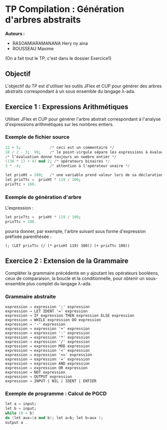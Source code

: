# TP Compilation : Génération d'arbres abstraits
**Auteurs :**
- RASOAMIARAMANANA Hery ny aina
- ROUSSEAU Maxime

(On a fait tout le TP, c'est dans le dossier Exercice1)

## Objectif
L'objectif du TP est d'utiliser les outils JFlex et CUP pour générer des arbres abstraits correspondant à un sous ensemble du langage λ-ada.

## Exercice 1 : Expressions Arithmétiques
Utiliser JFlex et CUP pour générer l'arbre abstrait correspondant à l'analyse d'expressions arithmétiques sur les nombres entiers.

### Exemple de fichier source
```ada
12 + 5;             /* ceci est un commentaire */
10 / 2 - 3;  99;    /* le point-virgule sépare les expressions à évaluer */
/* l'évaluation donne toujours un nombre entier */
((30 * 1) + 4) mod 2; /* opérateurs binaires */
3 * -4;             /* attention à l'opérateur unaire */

let prixHt = 200;   /* une variable prend valeur lors de sa déclaration */
let prixTtc =  prixHt * 119 / 100;
prixTtc + 100.
```

### Exemple de génération d'arbre
L'expression :
```ada
let prixTtc =  prixHt * 119 / 100;
prixTtc + 100
```
pourra donner, par exemple, l'arbre suivant sous forme d'expression préfixée parenthésée :
```
(; (LET prixTtc (/ (* prixHt 119) 100)) (+ prixTtc 100))
```

## Exercice 2 : Extension de la Grammaire
Compléter la grammaire précédente en y ajoutant les opérateurs booléens, ceux de comparaison, la boucle et la conditionnelle, pour obtenir un sous-ensemble plus complet du langage λ-ada.

### Grammaire abstraite
```
expression → expression ';' expression  
expression → LET IDENT '=' expression
expression → IF expression THEN expression ELSE expression
expression → WHILE expression DO expression
expression → '-' expression
expression → expression '+' expression
expression → expression '-' expression
expression → expression '*' expression
expression → expression '/' expression
expression → expression MOD expression
expression → expression '<' expression
expression → expression '<=' expression
expression → expression '=' expression
expression → expression AND expression
expression → expression OR expression
expression → NOT expression 
expression → OUTPUT expression 
expression → INPUT | NIL | IDENT | ENTIER
```

### Exemple de programme : Calcul de PGCD
```ada
let a = input;
let b = input;
while (0 < b)
do (let aux=(a mod b); let a=b; let b=aux );
output a .
```
